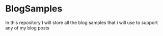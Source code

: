 # BlogSamples
In this repository I will store all the blog samples that i will use to support any of my blog posts
